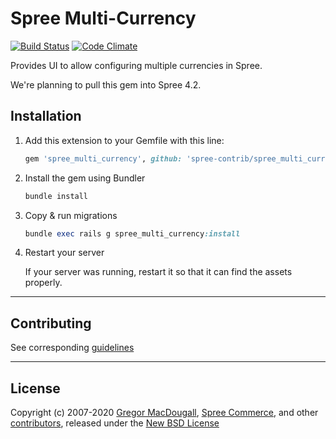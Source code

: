 # Spree Multi-Currency

[![Build Status](https://travis-ci.org/spree-contrib/spree_multi_currency.svg?branch=master)](https://travis-ci.org/spree-contrib/spree_multi_currency)
[![Code Climate](https://codeclimate.com/github/spree-contrib/spree_multi_currency/badges/gpa.svg)](https://codeclimate.com/github/spree-contrib/spree_multi_currency)

Provides UI to allow configuring multiple currencies in Spree.

We're planning to pull this gem into Spree 4.2.

## Installation

1. Add this extension to your Gemfile with this line:

    ```ruby
    gem 'spree_multi_currency', github: 'spree-contrib/spree_multi_currency'
    ```

2. Install the gem using Bundler

    ```ruby
    bundle install
    ```

3. Copy & run migrations

    ```ruby
    bundle exec rails g spree_multi_currency:install
    ```

5. Restart your server

    If your server was running, restart it so that it can find the assets properly.

---

## Contributing

See corresponding [guidelines][1]

---

## License

Copyright (c) 2007-2020 [Gregor MacDougall][5], [Spree Commerce][2], and other [contributors][3], released under the [New BSD License][4]

[1]: https://github.com/spree-contrib/spree_multi_currency/blob/master/CONTRIBUTING.md
[2]: https://github.com/spree
[3]: https://github.com/spree-contrib/spree_multi_currency/contributors
[4]: https://github.com/spree-contrib/spree_multi_currency/blob/master/LICENSE.md
[5]: https://github.com/freerunningtech
